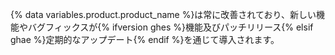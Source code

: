 {% data variables.product.product_name %}は常に改善されており、新しい機能やバグフィックスが{% ifversion ghes %}機能及びパッチリリース{% elsif ghae %}定期的なアップデート{% endif %}を通じて導入されます。
